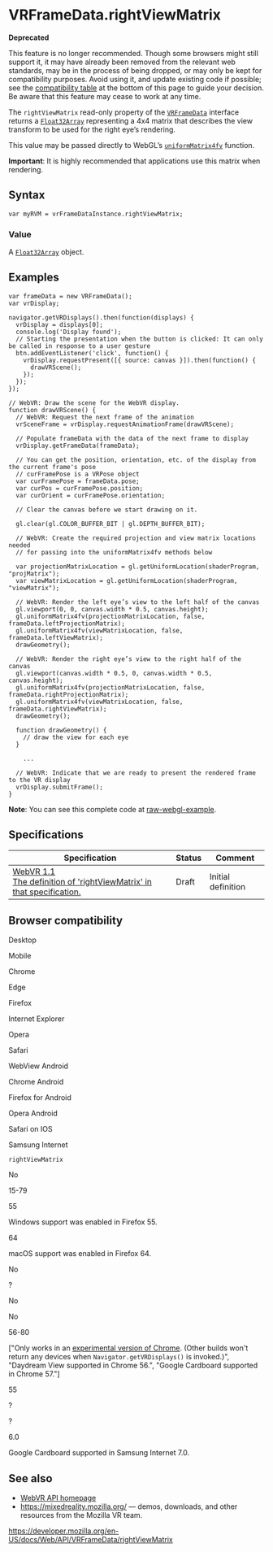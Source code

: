 VRFrameData.rightViewMatrix
===========================

**Deprecated**

This feature is no longer recommended. Though some browsers might still support it, it may have already been removed from the relevant web standards, may be in the process of being dropped, or may only be kept for compatibility purposes. Avoid using it, and update existing code if possible; see the [compatibility table](#browser_compatibility) at the bottom of this page to guide your decision. Be aware that this feature may cease to work at any time.

The `rightViewMatrix` read-only property of the [`VRFrameData`](../vrframedata) interface returns a [`Float32Array`](https://developer.mozilla.org/en-US/docs/Web/JavaScript/Reference/Global_Objects/Float32Array) representing a 4x4 matrix that describes the view transform to be used for the right eye’s rendering.

This value may be passed directly to WebGL’s [`uniformMatrix4fv`](../webglrenderingcontext/uniformmatrix) function.

**Important**: It is highly recommended that applications use this matrix when rendering.

Syntax
------

    var myRVM = vrFrameDataInstance.rightViewMatrix;

### Value

A [`Float32Array`](https://developer.mozilla.org/en-US/docs/Web/JavaScript/Reference/Global_Objects/Float32Array) object.

Examples
--------

    var frameData = new VRFrameData();
    var vrDisplay;

    navigator.getVRDisplays().then(function(displays) {
      vrDisplay = displays[0];
      console.log('Display found');
      // Starting the presentation when the button is clicked: It can only be called in response to a user gesture
      btn.addEventListener('click', function() {
        vrDisplay.requestPresent([{ source: canvas }]).then(function() {
          drawVRScene();
        });
      });
    });

    // WebVR: Draw the scene for the WebVR display.
    function drawVRScene() {
      // WebVR: Request the next frame of the animation
      vrSceneFrame = vrDisplay.requestAnimationFrame(drawVRScene);

      // Populate frameData with the data of the next frame to display
      vrDisplay.getFrameData(frameData);

      // You can get the position, orientation, etc. of the display from the current frame's pose
      // curFramePose is a VRPose object
      var curFramePose = frameData.pose;
      var curPos = curFramePose.position;
      var curOrient = curFramePose.orientation;

      // Clear the canvas before we start drawing on it.

      gl.clear(gl.COLOR_BUFFER_BIT | gl.DEPTH_BUFFER_BIT);

      // WebVR: Create the required projection and view matrix locations needed
      // for passing into the uniformMatrix4fv methods below

      var projectionMatrixLocation = gl.getUniformLocation(shaderProgram, "projMatrix");
      var viewMatrixLocation = gl.getUniformLocation(shaderProgram, "viewMatrix");

      // WebVR: Render the left eye’s view to the left half of the canvas
      gl.viewport(0, 0, canvas.width * 0.5, canvas.height);
      gl.uniformMatrix4fv(projectionMatrixLocation, false, frameData.leftProjectionMatrix);
      gl.uniformMatrix4fv(viewMatrixLocation, false, frameData.leftViewMatrix);
      drawGeometry();

      // WebVR: Render the right eye’s view to the right half of the canvas
      gl.viewport(canvas.width * 0.5, 0, canvas.width * 0.5, canvas.height);
      gl.uniformMatrix4fv(projectionMatrixLocation, false, frameData.rightProjectionMatrix);
      gl.uniformMatrix4fv(viewMatrixLocation, false, frameData.rightViewMatrix);
      drawGeometry();

      function drawGeometry() {
        // draw the view for each eye
      }

        ...

      // WebVR: Indicate that we are ready to present the rendered frame to the VR display
      vrDisplay.submitFrame();
    }

**Note**: You can see this complete code at [raw-webgl-example](https://github.com/mdn/webvr-tests/blob/master/raw-webgl-example/webgl-demo.js).

Specifications
--------------

<table><thead><tr class="header"><th>Specification</th><th>Status</th><th>Comment</th></tr></thead><tbody><tr class="odd"><td><a href="https://immersive-web.github.io/webvr/spec/1.1/#dom-vrframedata-rightviewmatrix">WebVR 1.1<br />
<span class="small">The definition of 'rightViewMatrix' in that specification.</span></a></td><td><span class="spec-draft">Draft</span></td><td>Initial definition</td></tr></tbody></table>

Browser compatibility
---------------------

Desktop

Mobile

Chrome

Edge

Firefox

Internet Explorer

Opera

Safari

WebView Android

Chrome Android

Firefox for Android

Opera Android

Safari on IOS

Samsung Internet

`rightViewMatrix`

No

15-79

55

Windows support was enabled in Firefox 55.

64

macOS support was enabled in Firefox 64.

No

?

No

No

56-80

\["Only works in an [experimental version of Chrome](https://webvr.info/get-chrome/). (Other builds won't return any devices when `Navigator.getVRDisplays()` is invoked.)", "Daydream View supported in Chrome 56.", "Google Cardboard supported in Chrome 57."\]

55

?

?

6.0

Google Cardboard supported in Samsung Internet 7.0.

See also
--------

-   [WebVR API homepage](../webvr_api)
-   <https://mixedreality.mozilla.org/> — demos, downloads, and other resources from the Mozilla VR team.

<a href="https://developer.mozilla.org/en-US/docs/Web/API/VRFrameData/rightViewMatrix" class="_attribution-link">https://developer.mozilla.org/en-US/docs/Web/API/VRFrameData/rightViewMatrix</a>

